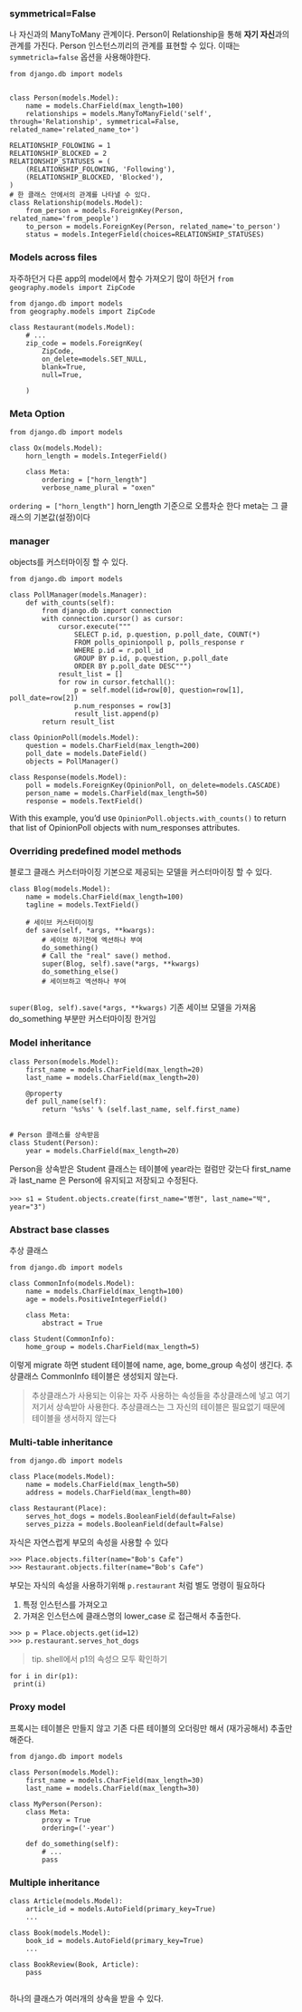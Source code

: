 ### symmetrical=False

나 자신과의 ManyToMany 관계이다.
Person이 Relationship을 통해 **자기 자신**과의 관계를 가진다.
Person 인스턴스끼리의 관계를 표현할 수 있다.
이때는 `symmetricla=false` 옵션을 사용해야한다. 



```
from django.db import models


class Person(models.Model):
    name = models.CharField(max_length=100)
    relationships = models.ManyToManyField('self', through='Relationship', symmetrical=False, related_name='related_name_to+')

RELATIONSHIP_FOLOWING = 1
RELATIONSHIP_BLOCKED = 2
RELATIONSHIP_STATUSES = (
    (RELATIONSHIP_FOLOWING, 'Following'),
    (RELATIONSHIP_BLOCKED, 'Blocked'),
)
# 한 클래스 안에서의 관계를 나타낼 수 있다.
class Relationship(models.Model):
    from_person = models.ForeignKey(Person, related_name='from_people')
    to_person = models.ForeignKey(Person, related_name='to_person')
    status = models.IntegerField(choices=RELATIONSHIP_STATUSES)

```

### Models across files

자주하던거 다른 app의 model에서 함수 가져오기 많이 하던거
`from geography.models import ZipCode`

```
from django.db import models
from geography.models import ZipCode

class Restaurant(models.Model):
    # ...
    zip_code = models.ForeignKey(
        ZipCode,
        on_delete=models.SET_NULL,
        blank=True,
        null=True,

    )
```    
    
### Meta Option


```
from django.db import models

class Ox(models.Model):
    horn_length = models.IntegerField()

    class Meta:
        ordering = ["horn_length"]
        verbose_name_plural = "oxen"
```
 
 
`ordering = ["horn_length"]` horn_length 기준으로 오름차순 한다
meta는 그 클래스의 기본값(설정)이다

### manager

objects를 커스터마이징 할 수 있다.

```
from django.db import models

class PollManager(models.Manager):
    def with_counts(self):
        from django.db import connection
        with connection.cursor() as cursor:
            cursor.execute("""
                SELECT p.id, p.question, p.poll_date, COUNT(*)
                FROM polls_opinionpoll p, polls_response r
                WHERE p.id = r.poll_id
                GROUP BY p.id, p.question, p.poll_date
                ORDER BY p.poll_date DESC""")
            result_list = []
            for row in cursor.fetchall():
                p = self.model(id=row[0], question=row[1], poll_date=row[2])
                p.num_responses = row[3]
                result_list.append(p)
        return result_list

class OpinionPoll(models.Model):
    question = models.CharField(max_length=200)
    poll_date = models.DateField()
    objects = PollManager()

class Response(models.Model):
    poll = models.ForeignKey(OpinionPoll, on_delete=models.CASCADE)
    person_name = models.CharField(max_length=50)
    response = models.TextField()
```

With this example, you’d use `OpinionPoll.objects.with_counts()` to return that list of OpinionPoll objects with num_responses attributes.


### Overriding predefined model methods

블로그 클래스 커스터마이징
기본으로 제공되는 모델을 커스터마이징 할 수 있다.

```
class Blog(models.Model):
    name = models.CharField(max_length=100)
    tagline = models.TextField()
    
    # 세이브 커스터미이징
    def save(self, *args, **kwargs):
        # 세이브 하기전에 엑션하나 부여
        do_something()
        # Call the "real" save() method.
        super(Blog, self).save(*args, **kwargs) 
        do_something_else()
        # 세이브하고 엑션하나 부여
        
```

`super(Blog, self).save(*args, **kwargs)` 기존 세이브 모델을 가져옴 do_something 부분만 커스터마이징 한거임

### Model inheritance

```
class Person(models.Model):
    first_name = models.CharField(max_length=20)
    last_name = models.CharField(max_length=20)

    @property
    def pull_name(self):
        return '%s%s' % (self.last_name, self.first_name)


# Person 클래스를 상속받음
class Student(Person):
    year = models.CharField(max_length=20)    
```

Person을 상속받은 Student 클래스는 테이블에 year라는 컬럼만 갖는다
first_name 과 last_name 은 Person에 유지되고 저장되고 수정된다.


```
>>> s1 = Student.objects.create(first_name="병현", last_name="박", year="3")
```

### Abstract base classes

추상 클래스

```
from django.db import models

class CommonInfo(models.Model):
    name = models.CharField(max_length=100)
    age = models.PositiveIntegerField()

    class Meta:
        abstract = True

class Student(CommonInfo):
    home_group = models.CharField(max_length=5)
```

이렇게 migrate 하면 student 테이블에 name, age, bome_group 속성이 생긴다.
추상클래스 CommonInfo 테이블은 생성되지 않는다.
>추상클래스가 사용되는 이유는
>자주 사용하는 속성들을 추상클래스에 넣고 여기저기서 상속받아 사용한다.
>추상클래스는 그 자신의 테이블은 필요없기 때문에 테이블을 생서하지 않는다

### Multi-table inheritance

```
from django.db import models

class Place(models.Model):
    name = models.CharField(max_length=50)
    address = models.CharField(max_length=80)

class Restaurant(Place):
    serves_hot_dogs = models.BooleanField(default=False)
    serves_pizza = models.BooleanField(default=False)
```

자식은 자연스럽게 부모의 속성을 사용할 수 있다

```
>>> Place.objects.filter(name="Bob's Cafe")
>>> Restaurant.objects.filter(name="Bob's Cafe")
```
부모는 자식의 속성을 사용하기위해 `p.restaurant` 처럼 별도 명령이 필요하다

1. 특정 인스턴스를 가져오고
2. 가져온 인스턴스에 클래스명의 lower_case 로 접근해서 추출한다.

```
>>> p = Place.objects.get(id=12)
>>> p.restaurant.serves_hot_dogs
```

>tip. shell에서 p1의 속성으 모두 확인하기

```
for i in dir(p1):
 print(i)
```

### Proxy model

프록시는 테이블은 만들지 않고 기존 다른 테이블의 오더링만 해서 (재가공해서) 추출만 해준다.

```
from django.db import models

class Person(models.Model):
    first_name = models.CharField(max_length=30)
    last_name = models.CharField(max_length=30)

class MyPerson(Person):
    class Meta:
        proxy = True
        ordering=('-year')

    def do_something(self):
        # ...
        pass
```

### Multiple inheritance

```
class Article(models.Model):
    article_id = models.AutoField(primary_key=True)
    ...

class Book(models.Model):
    book_id = models.AutoField(primary_key=True)
    ...

class BookReview(Book, Article):
    pass
    
```

하나의 클래스가 여러개의 상속을 받을 수 있다.
